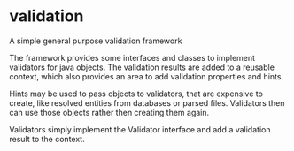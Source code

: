 validation
==========

A simple general purpose validation framework

The framework provides some interfaces and classes to implement validators for java objects. The validation results are 
added to a reusable context, which also provides an area to add validation properties and hints.

Hints may be used to pass objects to validators, that are expensive to create, like resolved entities from databases or parsed files. Validators then can use those objects rather then creating them again.

Validators simply implement the Validator interface and add a validation result to the context.
